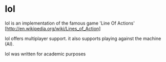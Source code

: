 lol
===

lol is an implementation of the famous game 'Line Of Actions' [http://en.wikipedia.org/wiki/Lines_of_Action]

lol offers multiplayer support. it also supports playing against the machine (AI).

lol was written for academic purposes
